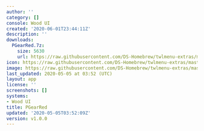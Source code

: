 ```yaml
---
author: ''
category: []
console: Wood UI
created: '2020-06-01T23:44:11Z'
description: ''
downloads:
  PGearRed.7z:
    size: 5630
    url: https://raw.githubusercontent.com/DS-Homebrew/twlmenu-extras/master/_nds/TWiLightMenu/akmenu/themes/PGearRed.7z
icon: https://raw.githubusercontent.com/DS-Homebrew/twlmenu-extras/master/unistore/icons/ak.png
image: https://raw.githubusercontent.com/DS-Homebrew/twlmenu-extras/master/unistore/icons/ak.png
last_updated: 2020-05-05 at 03:52 (UTC)
layout: app
license: ''
screenshots: []
systems:
- Wood UI
title: PGearRed
updated: '2020-05-05T03:52:09Z'
version: v1.0.0
---
```

